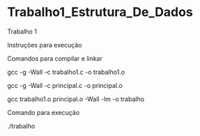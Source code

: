 # Trabalho1_Estrutura_De_Dados
Trabalho 1 

Instruções para execução


Comandos para compilar e linkar

gcc -g -Wall -c trabalho1.c -o trabalho1.o

gcc -g -Wall -c principal.c -o principal.o

gcc  trabalho1.o  principal.o -Wall -lm -o trabalho


Comando para execução

./trabalho

